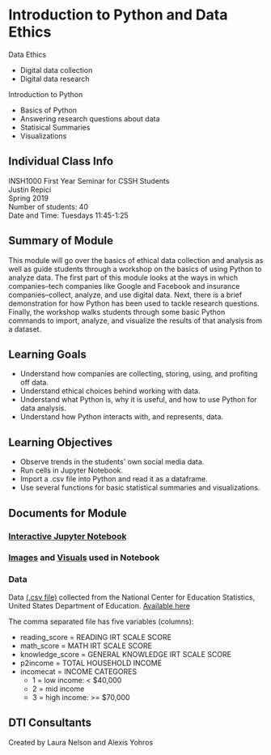 # Introduction to Python and Data Ethics

Data Ethics
- Digital data collection
- Digital data research

Introduction to Python
- Basics of Python
- Answering research questions about data 
- Statisical Summaries
- Visualizations

## Individual Class Info
INSH1000 First Year Seminar for CSSH Students
<br>
Justin Repici
<br>
Spring 2019
<br>
Number of students: 40
<br>
Date and Time: Tuesdays 11:45-1:25
<br>

## Summary of Module
This module will go over the basics of ethical data collection and analysis as well as guide students through a workshop on the basics of using Python to analyze data. The first part of this module looks at the ways in which companies–tech companies like Google and Facebook and insurance companies–collect, analyze, and use digital data. Next, there is a brief demonstration for how Python has been used to tackle research questions. Finally, the workshop walks students through some basic Python commands to import, analyze, and visualize the results of that analysis from a dataset. 

## Learning Goals
- Understand how companies are collecting, storing, using, and profiting off data.
- Understand ethical choices behind working with data. 
- Understand what Python is, why it is useful, and how to use Python for data analysis.
- Understand how Python interacts with, and represents, data.

## Learning Objectives
- Observe trends in the students' own social media data.
- Run cells in Jupyter Notebook.
- Import a .csv file into Python and read it as a dataframe.
- Use several functions for basic statistical summaries and visualizations.

## Documents for Module

### [Interactive Jupyter Notebook](https://github.com/NULabNortheastern/digitalassignmentshowcase/blob/master/coding_quantitative/sp19-repici-insh1000-python/intro_to_python.ipynb)

### [Images](https://github.com/NULabNortheastern/digitalassignmentshowcase/tree/master/coding_quantitative/sp19-repici-insh1000-python/images) and [Visuals](https://github.com/NULabNortheastern/digitalassignmentshowcase/tree/master/coding_quantitative/sp19-repici-insh1000-python/visuals) used in Notebook

### Data
Data [(.csv file)](https://github.com/NULabNortheastern/digitalassignmentshowcase/blob/master/coding_quantitative/sp19-repici-insh1000-python/education_dataset.csv) collected from the National Center for Education Statistics, United States Department of Education. [Available here](http://nces.ed.gov/ecls/kindergarten.asp)

The comma separated file has five variables (columns):

- reading_score = READING IRT SCALE SCORE
- math_score = MATH IRT SCALE SCORE
- knowledge_score = GENERAL KNOWLEDGE IRT SCALE SCORE
- p2income = TOTAL HOUSEHOLD INCOME
- incomecat = INCOME CATEGORES
	- 1 = low income: < $40,000
	- 2 = mid income
	- 3 = high income: >= $70,000

## DTI Consultants
Created by Laura Nelson and Alexis Yohros
